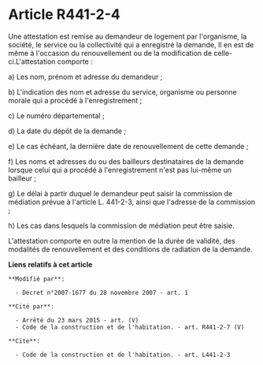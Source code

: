 # Article R441-2-4

Une attestation est remise au demandeur de logement par l'organisme, la société, le service ou la collectivité qui a
enregistré la demande, Il en est de même à l'occasion du renouvellement ou de la modification de celle-ci.L'attestation
comporte : 

a) Les nom, prénom et adresse du demandeur ; 

b) L'indication des nom et adresse du service, organisme ou personne morale qui a procédé à l'enregistrement ; 

c) Le numéro départemental ; 

d) La date du dépôt de la demande ; 

e) Le cas échéant, la dernière date de renouvellement de cette demande ; 

f) Les noms et adresses du ou des bailleurs destinataires de la demande lorsque celui qui a procédé à l'enregistrement n'est
pas lui-même un bailleur ; 

g) Le délai à partir duquel le demandeur peut saisir la commission de médiation prévue à l'article L. 441-2-3, ainsi que
l'adresse de la commission ; 

h) Les cas dans lesquels la commission de médiation peut être saisie.

L'attestation comporte en outre la mention de la durée de validité, des modalités de renouvellement et des conditions de
radiation de la demande.

**Liens relatifs à cet article**

	**Modifié par**:

	  - Décret n°2007-1677 du 28 novembre 2007 - art. 1

	**Cité par**:

	  - Arrêté du 23 mars 2015 - art. (V)
	  - Code de la construction et de l'habitation. - art. R441-2-7 (V)

	**Cite**:

	  - Code de la construction et de l'habitation. - art. L441-2-3
